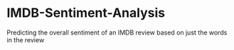 # IMDB-Sentiment-Analysis
Predicting the overall sentiment of an IMDB review based on just the words in the review
